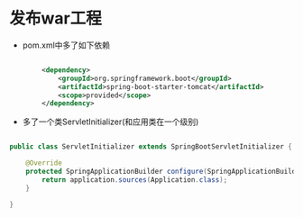 
# 发布war工程


*  pom.xml中多了如下依赖

```xml

        <dependency>
            <groupId>org.springframework.boot</groupId>
            <artifactId>spring-boot-starter-tomcat</artifactId>
            <scope>provided</scope>
        </dependency>
```

*  多了一个类ServletInitializer(和应用类在一个级别)

```java

public class ServletInitializer extends SpringBootServletInitializer {

    @Override
    protected SpringApplicationBuilder configure(SpringApplicationBuilder application) {
        return application.sources(Application.class);
    }

}

```